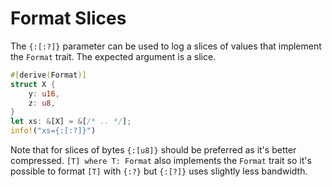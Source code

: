 # Format Slices

The `{:[:?]}` parameter can be used to log a slices of values that implement the `Format` trait.
The expected argument is a slice.

``` rust
#[derive(Format)]
struct X {
    y: u16,
    z: u8,
}
let xs: &[X] = &[/* .. */];
info!("xs={:[:?]}")
```

Note that for slices of bytes `{:[u8]}` should be preferred as it's better compressed.
`[T] where T: Format` also implements the `Format` trait so it's possible to format `[T]` with `{:?}` but `{:[?]}` uses slightly less bandwidth.
